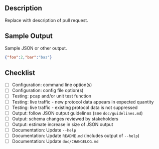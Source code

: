 ## Description

Replace with description of pull request.

## Sample Output

Sample JSON or other output.
```json
{"foo":2,"bar":"baz"}
```

## Checklist

<!-- Either complete or explain below why it is not applicable -->

- [ ] Configuration: command line option(s)
- [ ] Configuration: config file option(s)
- [ ] Testing: pcap and/or unit test function
- [ ] Testing: live traffic - new protocol data appears in expected quantity
- [ ] Testing: live traffic - existing protocol data is not suppressed
- [ ] Output: follow JSON output guidelines (see `doc/guidelines.md`)
- [ ] Output: schema changes reviewed by stakeholders
- [ ] Output: estimate increase in size of JSON output
- [ ] Documentation: Update `--help`
- [ ] Documentation: Update `README.md` (includes output of `--help`)
- [ ] Documentation: Update `doc/CHANGELOG.md`
